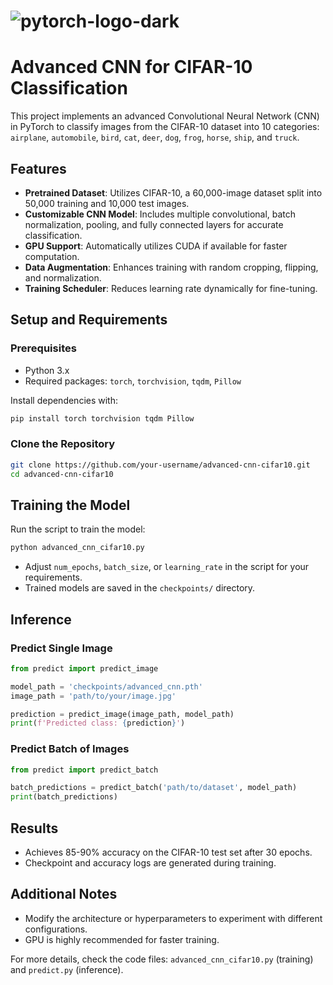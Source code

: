 # ![pytorch-logo-dark](https://github.com/user-attachments/assets/3eb23528-872c-45c8-925a-ed656e757278)


# Advanced CNN for CIFAR-10 Classification


This project implements an advanced Convolutional Neural Network (CNN) in PyTorch to classify images from the CIFAR-10 dataset into 10 categories: `airplane`, `automobile`, `bird`, `cat`, `deer`, `dog`, `frog`, `horse`, `ship`, and `truck`.

## Features
- **Pretrained Dataset**: Utilizes CIFAR-10, a 60,000-image dataset split into 50,000 training and 10,000 test images.
- **Customizable CNN Model**: Includes multiple convolutional, batch normalization, pooling, and fully connected layers for accurate classification.
- **GPU Support**: Automatically utilizes CUDA if available for faster computation.
- **Data Augmentation**: Enhances training with random cropping, flipping, and normalization.
- **Training Scheduler**: Reduces learning rate dynamically for fine-tuning.

## Setup and Requirements
### Prerequisites
- Python 3.x
- Required packages: `torch`, `torchvision`, `tqdm`, `Pillow`

Install dependencies with:
```bash
pip install torch torchvision tqdm Pillow
```

### Clone the Repository
```bash
git clone https://github.com/your-username/advanced-cnn-cifar10.git
cd advanced-cnn-cifar10
```

## Training the Model
Run the script to train the model:
```bash
python advanced_cnn_cifar10.py
```
- Adjust `num_epochs`, `batch_size`, or `learning_rate` in the script for your requirements.
- Trained models are saved in the `checkpoints/` directory.

## Inference
### Predict Single Image
```python
from predict import predict_image

model_path = 'checkpoints/advanced_cnn.pth'
image_path = 'path/to/your/image.jpg'

prediction = predict_image(image_path, model_path)
print(f'Predicted class: {prediction}')
```

### Predict Batch of Images
```python
from predict import predict_batch

batch_predictions = predict_batch('path/to/dataset', model_path)
print(batch_predictions)
```

## Results
- Achieves 85-90% accuracy on the CIFAR-10 test set after 30 epochs.
- Checkpoint and accuracy logs are generated during training.

## Additional Notes
- Modify the architecture or hyperparameters to experiment with different configurations.
- GPU is highly recommended for faster training.

For more details, check the code files: `advanced_cnn_cifar10.py` (training) and `predict.py` (inference).
